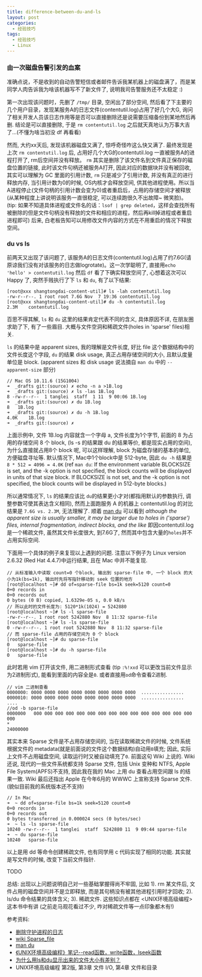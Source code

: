 ```yaml
---
title: difference-between-du-and-ls
layout: post
categories: 
  - 经验技巧
tags: 
  - 经验技巧
  - Linux
---
```



### 由一次磁盘告警引发的血案

准确点说，不是收到的自动告警短信或者邮件告诉我某机器上的磁盘满了，而是某同学人肉告诉我为啥该机器写不了新文件了, 说明我司告警服务还不太稳定 :) 

第一次出现该问题时，先删了 `/tmp/` 目录, 空闲出了部分空间, 然后看了下主要的几个用户目录，发现某服务A的日志文件(contentutil.log)占用了好几个大G, 询问了相关开发人员该日志作用等是否可以直接删除还是说需要压缩备份到某地然后再删. 结论是可以直接删除, 于是 `rm contentutil.log` 之后就天真地认为万事大吉了...(不懂为啥当初没 df 再看看)

然而, 大约xx天后, 发现该机器磁盘又满了, 惊呼奇怪咋这么快又满了. 最终发现是上次 `rm contentutil.log` 后, 占用好几个大G的contentutil.log 一直被服务A的进程打开了, rm后空间并没有释放。 `rm` 其实是删除了该文件名到文件真正保存的磁盘位置的链接, 此时该文件句柄还被服务A打开, 因此对应的数据块并没有被回收, 其实可以理解为 GC 里面的引用计数, `rm` 只是减少了引用计数, 并没有真正的进行释放内存, 当引用计数为0的时候, OS内核才会释放空间, 供其他进程使用。所以当A进程停止(文件句柄的引用计数会变为0)或者重启后，占用的存储空间才被释放(从某种程度上讲说明该服务一直很稳定, 可以连续跑很久不出故障~ 微笑脸)。 
(tip: 如果不知道具体进程或文件名的话：`lsof | grep deleted`，这样会查找所有被删除的但是文件句柄没有释放的文件和相应的进程，然后再kill掉进程或者重启进程即可)
后来, 白老板告知可以用修改文件内容的方式在不用重启的情况下释放空间。

### du vs ls

前两天又出现了该问题了, 该服务A的日志文件(contentutil.log)占用了约7.6G(请原谅我们没有对该服务的日志做logrotate)。这一次学聪明了, 直接用`echo 'hello' > contentutil.log` 然后 `df` 看了下确实释放空间了, 心想着这次可以 Happy 了, 突然手贱执行了下 `ls` 和 `du`, 有了以下结果: 

```
[root@xxx shangtongdai-content-util]# ls -lah contentutil.log
-rw-r--r--. 1 root root 7.6G Nov  7 19:36 contentutil.log
[root@xxx shangtongdai-content-util]# du -h contentutil.log
2.3M    contentutil.log
```

百思不得其解, `ls` 和 `du` 这里的结果肯定代表不同的含义, 具体原因不详, 在朋友圈求助了下, 有了一些眉目. 大概与文件空洞和稀疏文件(holes in 'sparse' files)相关. 

`ls` 的结果中是 apparent sizes, 我的理解是文件长度, 好比 file 这个数据结构中的文件长度这个字段, `du` 的结果 disk usage, 真正占用存储空间的大小, 且默认度量单位是 block.  (apparent sizes 和 disk usage 说法摘自 `man du` 中的 `--apparent-size` 部分)

```
// Mac OS 10.11.6 (15G1004)
➜  _drafts git:(source) ✗ echo -n a >1B.log
➜  _drafts git:(source) ✗ ls -las 1B.log
8 -rw-r--r--  1 tanglei  staff  1 11  9 00:06 1B.log
➜  _drafts git:(source) ✗ du 1B.log
8	1B.log
➜  _drafts git:(source) ✗ du -h 1B.log
4.0K	1B.log
➜  _drafts git:(source) ✗
```

上面示例中, 文件 1B.log 内容就含一个字母 a, 文件长度为1个字节, 前面的 8 为占用的存储空间 8 个 block, (ls -s 的结果跟 du 的结果等价, 都是现实占用的空间), 为什么直接就占用8个 block 呢, 可以这样理解, block 为磁盘存储的基本的单位, 方便磁盘寻址等. 默认情况下, Mac中1个block中是 512-byte, 因此 `du -h` 结果是 `8 * 512 = 4096 = 4.0K` (ref `man du`: If the environment variable BLOCKSIZE is set, and the -k option is not specified, the block counts will be displayed in units of that size block.  If BLOCKSIZE is not set, and the -k option is not specified, the block counts will be displayed in 512-byte blocks.)

所以通常情况下, `ls` 的结果应该比 `du`的结果更小才对(都指用默认的参数执行, 调整参数可使其表达含义相同), 然而上面跑服务 A 的机器上 contentutil.log 的对比结果是 `7.6G vs. 2.3M`, 无法理解了. 顺着 [man du](https://linux.die.net/man/1/du) 可以看到 *although the apparent size is usually smaller, it may be larger due to holes in ('sparse') files, internal fragmentation, indirect blocks, and the like* 即因contentutil.log是一个稀疏文件, 虽然其文件长度很大, 到7.6G了, 然而其中包含大量的`holes`并不占用实际空间.   

下面用一个具体的例子来复现以上遇到的问题. 注意以下例子为 Linux version 2.6.32 (Red Hat 4.4.7)中运行结果, 且在 Mac 中并不能复现.


```
// 从标准输入中读取 count=0 个block, 输出到 sparse-file 中, 一个 block 的大小为1k(bs=1k), 输出时先将写指针移动到 seek 位置的地方
[root@localhost ~]# dd of=sparse-file bs=1k seek=5120 count=0
0+0 records in
0+0 records out
0 bytes (0 B) copied, 1.6329e-05 s, 0.0 kB/s
// 所以此时的文件长度为: 5120*1k(1024) = 5242880
[root@localhost ~]# ls -l sparse-file
-rw-r--r--. 1 root root 5242880 Nov  8 11:32 sparse-file
[root@localhost ~]# ls -ls sparse-file
0 -rw-r--r--. 1 root root 5242880 Nov  8 11:32 sparse-file
// 而 sparse-file 占用的存储空间为 0 个 block
[root@localhost ~]# du sparse-file
0	sparse-file
[root@localhost ~]# du -h sparse-file
0	sparse-file
```

此时若用 vim 打开该文件, 用二进制形式查看 (tip `:%!xxd` 可以更改当前文件显示为2进制形式), 能看到里面的内容全是`0`. 或者直接用`od`命令查看2进制. 

```
// vim 二进制查看
0000000: 0000 0000 0000 0000 0000 0000 0000 0000  ................
0000010: 0000 0000 0000 0000 0000 0000 0000 0000  ................
....
//od -b sparse-file
0000000   000 000 000 000 000 000 000 000 000 000 000 000 000 000 000 000
*
24000000
```

其实本来 Sparse 文件是不占用存储空间的, 当在读取稀疏文件的时候, 文件系统根据文件的 metadata(就是前面说的文件这个数据结构)自动用`0`填充; 因此, 实际上文件不占用磁盘空间, 读取运行时又被自动填充了`0`. 前面这句 Wiki 上说的. Wiki还说, 现代的一些文件系统都支持 Sparse 文件, 包括 Unix 变种和 NTFS, Apple File System(APFS)不支持, 因此我在我的 Mac 上用 du 查看占用空间跟 ls 的结果一致. Wiki 最后还指出 Apple 在今年6月的 WWWC 上宣称支持 Sparse 文件. (貌似目前我的系统版本还不支持)

```
// In Mac
➜  ~ dd of=sparse-file bs=1k seek=5120 count=0
0+0 records in
0+0 records out
0 bytes transferred in 0.000024 secs (0 bytes/sec)
➜  ~ ls -ls sparse-file
10240 -rw-r--r--  1 tanglei  staff  5242880 11  9 09:44 sparse-file
➜  ~ du sparse-file
10240	sparse-file
```

以上是用 dd 等命令创建稀疏文件, 也有同学用 c 代码实现了相同的功能. 其实就是写文件的时候, 改变下当前文件指针. 

TODO


总结: 出现以上问题说明自己对一些基础掌握得尚不牢固, 比如 1). rm 某文件后, 文件占用的磁盘空间并不是立即释放, 而是其句柄没有被其他进程引用时才回收; 2). ls/du 命令结果的具体含义; 3). 稀疏文件. 这些知识点都在 <UNIX环境高级编程> 这本书中有讲 (之前走马观花看过不少, 咋对稀疏文件等一点印象都木有!) 

参考资料: 

- [删除守护进程的日志](http://blog.qiusuo.im/blog/2014/08/18/rm-daemon-log/)
- [wiki Sparse_file	](https://en.wikipedia.org/wiki/Sparse_file)
- [man du](https://linux.die.net/man/1/du)
- [《UNIX环境高级编程》笔记--read函数，write函数，lseek函数](http://blog.csdn.net/todd911/article/details/11237627)
- [为什么用ls和du显示出来的文件大小有差别？](http://www.cnblogs.com/coldplayerest/archive/2012/02/19/2358098.html)
- UNIX环境高级编程 第2版, 第3章 文件 I/O, 第4章 文件和目录